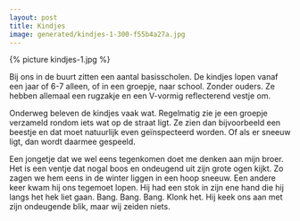 ```yaml
---
layout: post
title: Kindjes
image: generated/kindjes-1-300-f55b4a27a.jpg
---
```


{% picture kindjes-1.jpg %}

Bij ons in de buurt zitten een aantal basisscholen. De kindjes lopen vanaf een jaar of 6-7 alleen, of in een groepje, naar school. Zonder ouders. Ze hebben allemaal een rugzakje en een V-vormig reflecterend vestje om.

<!-- end_excerpt -->

Onderweg beleven de kindjes vaak wat. Regelmatig zie je een groepje verzameld rondom iets wat op de straat ligt. Ze zien dan bijvoorbeeld een beestje en dat moet natuurlijk even geïnspecteerd worden. Of als er sneeuw ligt, dan wordt daarmee gespeeld.

Een jongetje dat we wel eens tegenkomen doet me denken aan mijn broer. Het is een ventje dat nogal boos en ondeugend uit zijn grote ogen kijkt. Zo zagen we hem eens in de winter liggen in een hoop sneeuw. Een andere keer kwam hij ons tegemoet lopen. Hij had een stok in zijn ene hand die hij langs het hek liet gaan. Bang. Bang. Bang. Klonk het. Hij keek ons aan met zijn ondeugende blik, maar wij zeiden niets.
